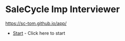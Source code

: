 # SaleCycle Imp Interviewer

https://sc-tom.github.io/app/

* [Start](https://sc-tom.github.io/app/) - Click here to start